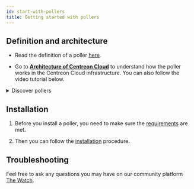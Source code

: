 ```yaml
---
id: start-with-pollers
title: Getting started with pollers
---
```


## Definition and architecture

- Read the definition of a poller [here](../resources/glossary.md#poller).

- Go to [**Architecture of Centreon Cloud**](./architecture.md) to understand how the poller works in the Centreon Cloud infrastructure. You can also follow the video tutorial below.

<details>
<summary>Discover pollers</summary>

<iframe width="100%" height="650" src="https://demo.arcade.software/Zml96xdwdRboKG99sIKm?embed" frameborder="0" allowfullscreen></iframe>

</details>

## Installation

1. Before you install a poller, you need to make sure the [requirements](../installation/prerequisites.md) are met.

2. Then you can follow the [installation](../installation/deploy-poller.md) procedure.

## Troubleshooting

Feel free to ask any questions you may have on our community platform [The Watch](https://thewatch.centreon.com/).
